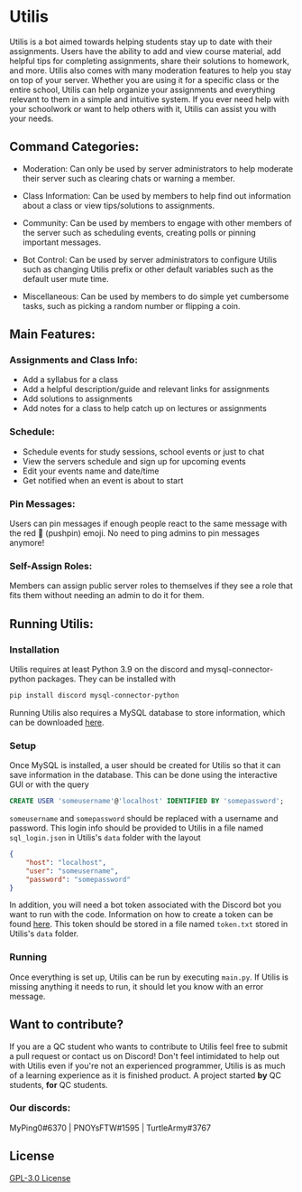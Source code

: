 # Utilis
Utilis is a bot aimed towards helping students stay up to date with their assignments. Users have the ability to add and view course material, add helpful tips for completing assignments, share their solutions to homework, and more. Utilis also comes with many moderation features to help you stay on top of your server. Whether you are using it for a specific class or the entire school, Utilis can help organize your assignments and everything relevant to them in a simple and intuitive system. If you ever need help with your schoolwork or want to help others with it, Utilis can assist you with your needs.

## Command Categories:
- Moderation:
Can only be used by server administrators to help moderate their server such as clearing chats or warning a member.

- Class Information: Can be used by members to help find out information about a class or view tips/solutions to assignments.

- Community: Can be used by members to engage with other members of the server such as scheduling events, creating polls or pinning important messages.

- Bot Control: Can be used by server administrators to configure Utilis such as changing Utilis prefix or other default variables such as the default user mute time.

- Miscellaneous: Can be used by members to do simple yet cumbersome tasks, such as picking a random number or flipping a coin.

## Main Features:
### Assignments and Class Info:
- Add a syllabus for a class
- Add a helpful description/guide and relevant links for assignments
- Add solutions to assignments
- Add notes for a class to help catch up on lectures or assignments


### Schedule:
- Schedule events for study sessions, school events or just to chat
- View the servers schedule and sign up for upcoming events
- Edit your events name and date/time
- Get notified when an event is about to start

### Pin Messages:
Users can pin messages if enough people react to the same message with the red 📌 (pushpin) emoji. No need to ping admins to pin messages anymore!

### Self-Assign Roles:
Members can assign public server roles to themselves if they see a role that fits them without needing an admin to do it for them.

## Running Utilis:
### Installation
Utilis requires at least Python 3.9 on the discord and mysql-connector-python packages. They can be installed with
```bash
pip install discord mysql-connector-python
```
Running Utilis also requires a MySQL database to store information, which can be downloaded [here](https://dev.mysql.com/downloads/installer/).

### Setup
Once MySQL is installed, a user should be created for Utilis so that it can save information in the database. This can be done using the interactive GUI or with the query
```sql
CREATE USER 'someusername'@'localhost' IDENTIFIED BY 'somepassword';
```
`someusername` and `somepassword` should be replaced with a username and password. This login info should be provided to Utilis in a file named `sql_login.json` in Utilis's `data` folder with the layout
```json
{
    "host": "localhost",
    "user": "someusername",
    "password": "somepassword"
}
```
In addition, you will need a bot token associated with the Discord bot you want to run with the code. Information on how to create a token can be found [here](https://discordpy.readthedocs.io/en/stable/discord.html). This token should be stored in a file named `token.txt` stored in Utilis's `data` folder.

### Running
Once everything is set up, Utilis can be run by executing `main.py`. If Utilis is missing anything it needs to run, it should let you know with an error message.


## Want to contribute?
If you are a QC student who wants to contribute to Utilis feel free to submit a pull request or contact us on Discord! Don't feel intimidated to help out with Utilis even if you're not an experienced programmer, Utilis is as much of a learning experience as it is finished product. A project started **by** QC students, **for** QC students.

### **Our discords:**
MyPing0#6370 |
PNOYsFTW#1595 |
TurtleArmy#3767

## License
[GPL-3.0 License](COPYING)
